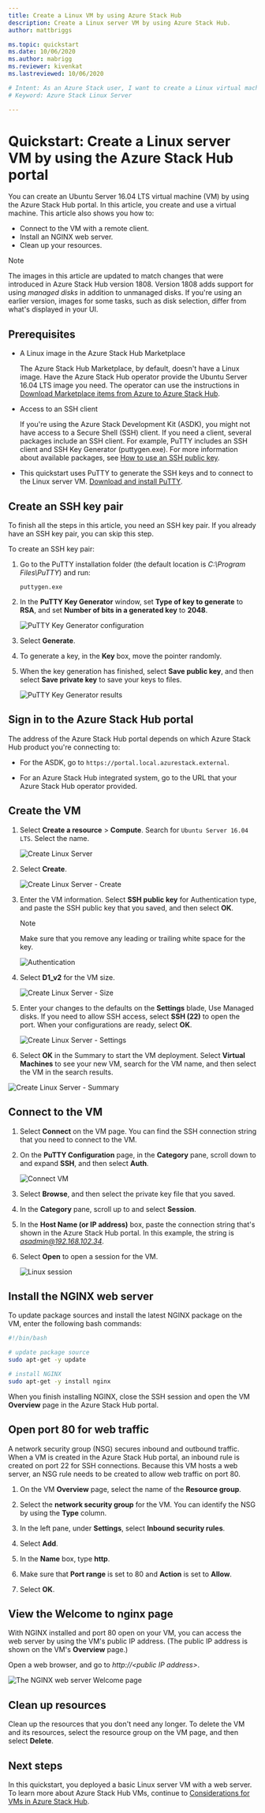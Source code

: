 ```yaml
---
title: Create a Linux VM by using Azure Stack Hub 
description: Create a Linux server VM by using Azure Stack Hub.
author: mattbriggs

ms.topic: quickstart
ms.date: 10/06/2020
ms.author: mabrigg
ms.reviewer: kivenkat
ms.lastreviewed: 10/06/2020

# Intent: As an Azure Stack user, I want to create a Linux virtual machine in Azure Stack so that I can install an app.
# Keyword: Azure Stack Linux Server

---
```



# Quickstart: Create a Linux server VM by using the Azure Stack Hub portal

You can create an Ubuntu Server 16.04 LTS virtual machine (VM) by using the Azure Stack Hub portal. In this article, you create and use a virtual machine. This article also shows you how to:

* Connect to the VM with a remote client.
* Install an NGINX web server.
* Clean up your resources.

> [!NOTE]  
> The images in this article are updated to match changes that were introduced in Azure Stack Hub version 1808. Version 1808 adds support for using *managed disks* in addition to unmanaged disks. If you're using an earlier version, images for some tasks, such as disk selection, differ from what's displayed in your UI.  

## Prerequisites

* A Linux image in the Azure Stack Hub Marketplace

   The Azure Stack Hub Marketplace, by default, doesn't have a Linux image. Have the Azure Stack Hub operator provide the Ubuntu Server 16.04 LTS image you need. The operator can use the instructions in [Download Marketplace items from Azure to Azure Stack Hub](../operator/azure-stack-download-azure-marketplace-item.md).

* Access to an SSH client

   If you're using the Azure Stack Development Kit (ASDK), you might not have access to a Secure Shell (SSH) client. If you need a client, several packages include an SSH client. For example, PuTTY includes an SSH client and SSH Key Generator (puttygen.exe). For more information about available packages, see [How to use an SSH public key](azure-stack-dev-start-howto-ssh-public-key.md).

* This quickstart uses PuTTY to generate the SSH keys and to connect to the Linux server VM. [Download and install PuTTY](https://www.putty.org).

## Create an SSH key pair

To finish all the steps in this article, you need an SSH key pair. If you already have an SSH key pair, you can skip this step.

To create an SSH key pair:

1. Go to the PuTTY installation folder (the default location is *C:\Program Files\PuTTY*) and run:

    `puttygen.exe`

1. In the **PuTTY Key Generator** window, set **Type of key to generate** to **RSA**, and set **Number of bits in a generated key** to **2048**.

   ![PuTTY Key Generator configuration](media/azure-stack-quick-linux-portal/Putty01aa.png)

1. Select **Generate**.

1. To generate a key, in the **Key** box, move the pointer randomly.

1. When the key generation has finished, select **Save public key**, and then select **Save private key** to save your keys to files.

   ![PuTTY Key Generator results](media/azure-stack-quick-linux-portal/Putty02aa.png)

## Sign in to the Azure Stack Hub portal

The address of the Azure Stack Hub portal depends on which Azure Stack Hub product you're connecting to:

* For the ASDK, go to `https://portal.local.azurestack.external`.

* For an Azure Stack Hub integrated system, go to the URL that your Azure Stack Hub operator provided.

## Create the VM

1. Select **Create a resource** > **Compute**. Search for `Ubuntu Server 16.04 LTS`. Select the name.

   ![Create Linux Server](media/azure-stack-quick-linux-portal/image1a.png)

1. Select **Create**.

   ![Create Linux Server - Create](media/azure-stack-quick-linux-portal/image2a.png)

1. Enter the VM information. Select **SSH public key** for Authentication type, and paste the SSH public key that you saved, and then select **OK**.

    > [!NOTE]  
    > Make sure that you remove any leading or trailing white space for the key.

   ![Authentication](media/azure-stack-quick-linux-portal/image3a.png)

1. Select **D1_v2** for the VM size.

   ![Create Linux Server - Size](media/azure-stack-quick-linux-portal/image4a.png)

1. Enter your changes to the defaults on the **Settings** blade,  Use Managed disks. If you need to allow SSH access, select **SSH (22)** to open the port. When your configurations are ready, select **OK**.

   ![Create Linux Server - Settings](media/azure-stack-quick-linux-portal/image5a.png)

1. Select **OK** in the Summary to start the VM deployment. Select **Virtual Machines** to see your new VM, search for the VM name, and then select the VM in the search results.

![Create Linux Server - Summary](media/azure-stack-quick-linux-portal/image5a.png)

## Connect to the VM

1. Select **Connect** on the VM page. You can find the SSH connection string that you need to connect to the VM. 

1. On the **PuTTY Configuration** page, in the **Category** pane, scroll down to and expand **SSH**, and then select **Auth**. 

   ![Connect VM](media/azure-stack-quick-linux-portal/putty03aa.png)

1. Select **Browse**, and then select the private key file that you saved.

1. In the **Category** pane, scroll up to and select **Session**.

1. In the **Host Name (or IP address)** box, paste the connection string that's shown in the Azure Stack Hub portal. In this example, the string is *asadmin@192.168.102.34*.

1. Select **Open** to open a session for the VM.

   ![Linux session](media/azure-stack-quick-linux-portal/Putty05aa.png)

## Install the NGINX web server

To update package sources and install the latest NGINX package on the VM, enter the following bash commands:

```bash
#!/bin/bash

# update package source
sudo apt-get -y update

# install NGINX
sudo apt-get -y install nginx
```

When you finish installing NGINX, close the SSH session and open the VM **Overview** page in the Azure Stack Hub portal.

## Open port 80 for web traffic

A network security group (NSG) secures inbound and outbound traffic. When a VM is created in the Azure Stack Hub portal, an inbound rule is created on port 22 for SSH connections. Because this VM hosts a web server, an NSG rule needs to be created to allow web traffic on port 80.

1. On the VM **Overview** page, select the name of the **Resource group**.

1. Select the **network security group** for the VM. You can identify the NSG by using the **Type** column.

1. In the left pane, under **Settings**, select **Inbound security rules**.

1. Select **Add**.

1. In the **Name** box, type **http**. 

1. Make sure that **Port range** is set to 80 and **Action** is set to **Allow**.

1. Select **OK**.

## View the Welcome to nginx page

With NGINX installed and port 80 open on your VM, you can access the web server by using the VM's public IP address. (The public IP address is shown on the VM's **Overview** page.)

Open a web browser, and go to *http://\<public IP address>*.

![The NGINX web server Welcome page](media/azure-stack-quick-linux-portal/linux-05aa.png)

## Clean up resources

Clean up the resources that you don't need any longer. To delete the VM and its resources, select the resource group on the VM page, and then select **Delete**.

## Next steps

In this quickstart, you deployed a basic Linux server VM with a web server. To learn more about Azure Stack Hub VMs, continue to [Considerations for VMs in Azure Stack Hub](azure-stack-vm-considerations.md).
